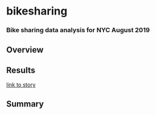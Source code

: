 # bikesharing
### Bike sharing data analysis for NYC August 2019

## Overview


## Results


[link to story](https://public.tableau.com/app/profile/beata.malachowska/viz/Assignment_16536068474840/Story2?publish=yes)
## Summary 
